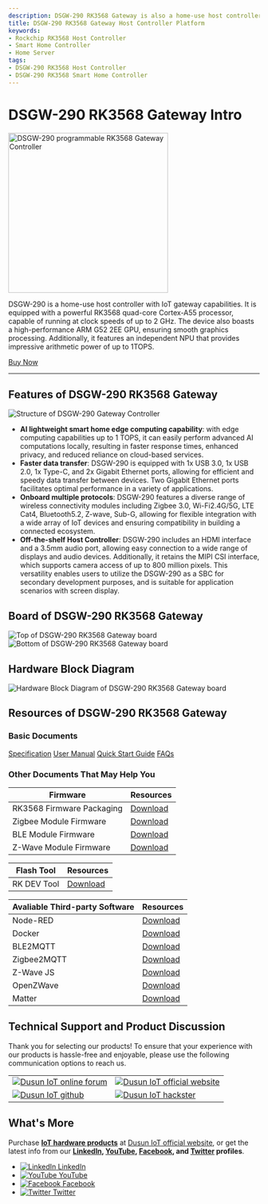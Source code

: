 ```yaml
---
description: DSGW-290 RK3568 Gateway is also a home-use host controller. It features smart home edge computing capability (computing power up to 1TOPS). Meanwhile, it also features multiple onboard wireless modules including Zigbee 3.0, Wi-Fi 2.4G/5G, LTE Cat4, Bluetooth 5.2, Z-wave, and Sub-G. 
title: DSGW-290 RK3568 Gateway Host Controller Platform  
keywords:
- Rockchip RK3568 Host Controller
- Smart Home Controller
- Home Server
tags:
- DSGW-290 RK3568 Host Controller
- DSGW-290 RK3568 Smart Home Controller
---
```



# DSGW-290 RK3568 Gateway Intro  

<div style={{ display: 'flex', justifyContent: 'center' }}>
  <img src="https://www.dusuniot.com/wp-content/uploads/2023/02/DSGW-290-New-1.png" alt="DSGW-290 programmable RK3568 Gateway Controller" width="320" height="320" style={{ marginBottom: '20px' }} />
</div>

DSGW-290 is a home-use host controller with IoT gateway capabilities. It is equipped with a powerful RK3568 quad-core Cortex-A55 processor, capable of running at clock speeds of up to 2 GHz. The device also boasts a high-performance ARM G52 2EE GPU, ensuring smooth graphics processing. Additionally, it features an independent NPU that provides impressive arithmetic power of up to 1TOPS. 

<div style={{ display: 'flex', justifyContent: 'center' }}>
  <a href="https://www.dusuniot.com/product/dsgw-290-industrial-edge-computing-gateway-raspberry-pi-4-alternative/" style={{ display: 'inline-block', backgroundColor: '#F6940B', color: '#ffffff', padding: '10px 20px', textDecoration: 'none', borderRadius: '4px' }}>Buy Now</a>
</div>

***

## Features of DSGW-290 RK3568 Gateway  

<div style={{ textAlign: 'center' }}>
    <img src="https://www.dusuniot.com/wp-content/uploads/2023/09/dsgw-290-smart-home-hub-hardware-structure.jpg" alt="Structure of DSGW-290 Gateway Controller" />
</div>

- **AI lightweight smart home edge computing capability**: with edge computing capabilities up to 1 TOPS, it can easily perform advanced AI computations locally, resulting in faster response times, enhanced privacy, and reduced reliance on cloud-based services.  
- **Faster data transfer**: DSGW-290 is equipped with 1x USB 3.0, 1x USB 2.0, 1x Type-C, and 2x Gigabit Ethernet ports, allowing for efficient and speedy data transfer between devices. Two Gigabit Ethernet ports facilitates optimal performance in a variety of applications.  
- **Onboard multiple protocols**: DSGW-290 features a diverse range of wireless connectivity modules including Zigbee 3.0, Wi-Fi2.4G/5G, LTE Cat4, Bluetooth5.2, Z-wave, Sub-G, allowing for flexible integration with a wide array of IoT devices and ensuring compatibility in building a connected ecosystem.   
- **Off-the-shelf Host Controller**: DSGW-290 includes an HDMI interface and a 3.5mm audio port, allowing easy connection to a wide range of displays and audio devices. Additionally, it retains the MIPI CSI interface, which supports camera access of up to 800 million pixels. This versatility enables users to utilize the DSGW-290 as a SBC for secondary development purposes, and is suitable for application scenarios with screen display.  

## Board of DSGW-290 RK3568 Gateway  

<div style={{ display: 'flex', justifyContent: 'center' }}>
  <img src="https://www.dusuniot.com/wp-content/uploads/2022/09/Hardware-Block-Diagram-2-1-1024x561.png" alt="Top of DSGW-290 RK3568 Gateway board" style={{ maxWidth: '50%', height: 'auto', marginRight: '10px' }} />
  <img src="https://www.dusuniot.com/wp-content/uploads/2022/09/Hardware-Block-Diagram-1-1-1024x490.png" alt="Bottom of DSGW-290 RK3568 Gateway board" style={{ maxWidth: '50%', height: 'auto', marginLeft: '10px' }} />
</div>

## Hardware Block Diagram  
![Hardware Block Diagram of DSGW-290 RK3568 Gateway board](https://www.dusuniot.com/wp-content/uploads/2022/09/Hardware-Block-Diagram.png)  

## Resources of DSGW-290 RK3568 Gateway
### Basic Documents  

<div class="custom-links">
  <a href="https://wiki.dusuniot.com/iot-gateway-hardware/dsgw-290-rk3568-gateway/specification">Specification</a>
  <a href="https://wiki.dusuniot.com/iot-gateway-hardware/dsgw-290-rk3568-gateway/user-manual">User Manual</a>
  <a href="https://wiki.dusuniot.com/iot-gateway-hardware/dsgw-290-rk3568-gateway/quick-start-guide">Quick Start Guide</a>
  <a href="https://wiki.dusuniot.com/iot-gateway-hardware/dsgw-290-rk3568-gateway/faqs">FAQs</a> 
</div>

### Other Documents That May Help You  

| Firmware | Resources |
|-----|-----|
| RK3568 Firmware Packaging | [Download](https://drive.google.com/file/d/1ifKL-pj1rr9cLt7iSBBqYbWIQII2E6e4/view) |
| Zigbee Module Firmware | [Download](https://drive.google.com/file/d/1lmIFIYppSJ8uiRqA888cGk-qe9TmoZ2E/view) |
| BLE Module Firmware | [Download](https://drive.google.com/file/d/1JiRo2E_f69qSJYt5pVg2wmm3R0pCgBEp/view) |
| Z-Wave Module Firmware | [Download](https://drive.google.com/file/d/1pgRD1HGzs7i4HddnRKersce7xTfSrBY_/view) |


| Flash Tool | Resources |
|-----|-----|
| RK DEV Tool | [Download](https://drive.google.com/file/d/16XllOc3KVeHIRj9a_e09blkC1_5DsWdM/view) |

| Avaliable Third-party Software | Resources |
|-----|-----|
| Node-RED | [Download](https://drive.google.com/file/d/1Hb4lVlJ9k5jm-WhZIMHAsRS7bBKGI4P6/view) |
| Docker | [Download](https://drive.google.com/file/d/1mGEHJ3N1FglVTqszyc9VMidxtmaXthoS/view) |
| BLE2MQTT | [Download](https://drive.google.com/file/d/1KptreJ1ia3MCavzLcpWJiclR_h7vtcCM/view) |
| Zigbee2MQTT | [Download](https://drive.google.com/file/d/1ebZTewPkIDaeCXxserJGSMByh5a9wf-j/view) |
| Z-Wave JS | [Download](https://drive.google.com/file/d/159EgS0lq78NnbQwnS400cyCKoQrofbGk/view) |
| OpenZWave | [Download](https://drive.google.com/file/d/1qD8t4uYPQ3-wVSHexO_gPP2ym0ecmEgU/view) |
| Matter | [Download](https://drive.google.com/file/d/16uOJNLMCvWY36V27KdKxZgQW8jWwG0l4/view?usp=share_link) |


## Technical Support and Product Discussion

Thank you for selecting our products! To ensure that your experience with our products is hassle-free and enjoyable, please use the following communication options to reach us.   

<table>
  <tr>
    <td>
      <a href="https://community.dusuniot.com/"><img src="https://www.dusuniot.com/wp-content/uploads/2023/10/dusun-iot-online-forum.png" alt="Dusun IoT online forum" style={{ maxWidth: '100%', height: 'auto' }}/></a>
    </td>
    <td>
      <a href="https://www.dusuniot.com/"><img src="https://www.dusuniot.com/wp-content/uploads/2023/10/dusun-iot-official-website.png" alt="Dusun IoT official website" style={{ maxWidth: '100%', height: 'auto' }}/></a>
    </td>
  </tr>
  <tr>
    <td>
      <a href="https://github.com/dusun001/wiki"><img src="https://www.dusuniot.com/wp-content/uploads/2023/10/dusun-iot-github.png" alt="Dusun IoT github" style={{ maxWidth: '100%', height: 'auto' }}/></a>
    </td>
    <td>
      <a href="https://www.hackster.io/dusun-iot/"><img src="https://www.dusuniot.com/wp-content/uploads/2023/10/dusun-iot-hackster.png" alt="Dusun IoT hackster" style={{ maxWidth: '100%', height: 'auto' }}/></a>
    </td>
  </tr>
</table>

## What's More
Purchase **[IoT hardware products](https://www.dusuniot.com/shop/)** at [Dusun IoT official website](https://www.dusuniot.com/), or get the latest info from our **[LinkedIn](https://www.linkedin.com/company/dusun-electron-ltd/), [YouTube](https://www.youtube.com/channel/UCyb4PpqVgvKgC9KpkByZaaQ), [Facebook](https://www.facebook.com/DUSUN-IoT-101398069457701), and [Twitter](https://twitter.com/Dusunelectron) profiles**. 

<ul class="social-media-list">
  <li class="social-media-list-item">
    <a href="https://www.linkedin.com/company/dusun-electron-ltd/">
      <img src="https://www.dusuniot.com/wp-content/uploads/2023/10/dusun-iot-linkedin.png" alt="LinkedIn"/>
      LinkedIn
    </a>
  </li>
  <li class="social-media-list-item">
    <a href="https://www.youtube.com/channel/UCyb4PpqVgvKgC9KpkByZaaQ">
      <img src="https://www.dusuniot.com/wp-content/uploads/2023/10/dusun-iot-youtube.png" alt="YouTube"/>
      YouTube
    </a>
  </li>
  <li class="social-media-list-item">
    <a href="https://www.facebook.com/DUSUN-IoT-101398069457701">
      <img src="https://www.dusuniot.com/wp-content/uploads/2023/10/dusun-iot-facebook.png" alt="Facebook"/>
      Facebook
    </a>
  </li>
  <li class="social-media-list-item">
    <a href="https://twitter.com/Dusunelectron">
      <img src="https://www.dusuniot.com/wp-content/uploads/2023/10/dusun-iot-twitter.png" alt="Twitter"/>
      Twitter
    </a>
  </li>
</ul>